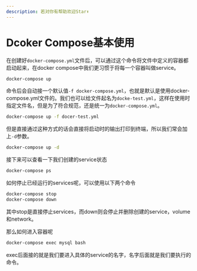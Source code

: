 ```yaml
---
description: 若对你有帮助欢迎Star⬆
---
```


# Dcoker Compose基本使用

在创建好`docker-compose.yml`文件后，可以通过这个命令将文件中定义的容器都启动起来，在docker compose中我们更习惯于将每一个容器叫做service。

```bash
docker-compose up
```

命令后会自动接一个默认值`-f docker-compose.yml`，也就是默认是使用docker-compose.yml文件的。我们也可以给文件起名为`docke-test.yml`，这样在使用时指定文件名，但是为了符合规范，还是统一为`docker-compose.yml`。

```bash
docker-compose up -f docer-test.yml
```

但是直接通过这种方式的话会直接将启动时的输出打印到终端，所以我们常会加上`-d`参数。

```bash
docker-compose up -d
```

接下来可以查看一下我们创建的service状态

```bash
docker-compose ps
```

如何停止已经运行的services呢，可以使用以下两个命令

```bash
docker-compose stop
docker-compose down
```

其中stop是直接停止services，而down则会停止并删除创建的service，volume和network。

那么如何进入容器呢

```bash
docker-compose exec mysql bash
```

exec后面接的就是我们要进入具体的service的名字，名字后面就是我们要执行的命令。

